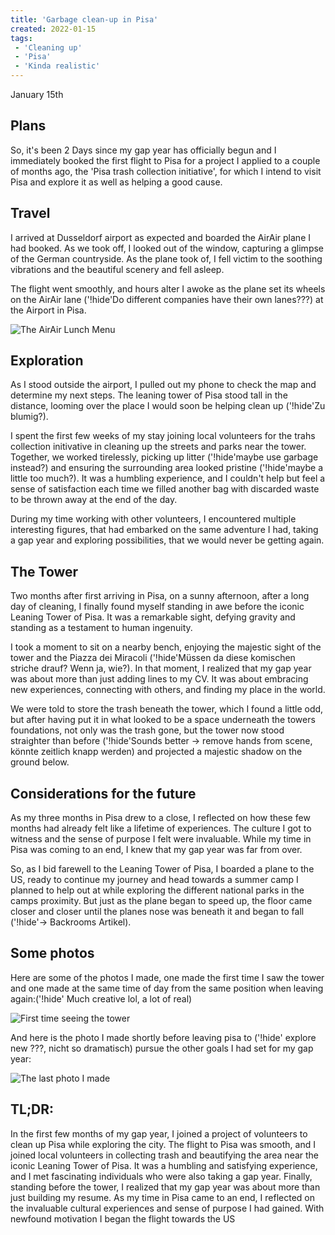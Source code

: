 ```yaml
---
title: 'Garbage clean-up in Pisa'
created: 2022-01-15
tags:
 - 'Cleaning up'
 - 'Pisa'
 - 'Kinda realistic'
---
```


January 15th

## Plans

So, it's been 2 Days since my gap year has officially begun and I immediately booked the first flight to Pisa for a project I applied to a couple of months ago, the 'Pisa trash collection initiative', for which I intend to visit Pisa and explore it as well as helping a good cause.

## Travel

I arrived at Dusseldorf airport as expected and boarded the AirAir plane I had booked. As we took off, I looked out of the window, capturing a glimpse of the German countryside. As the plane took of, I fell victim to the soothing vibrations and the beautiful scenery and fell asleep.

The flight went smoothly, and hours alter I awoke as the plane set its wheels on the AirAir lane ('!hide'Do different companies have their own lanes???) at the Airport in Pisa.

![The AirAir Lunch Menu](/pisa/Speisekarte.png)

## Exploration

As I stood outside the airport, I pulled out my phone to check the map and determine my next steps. The leaning tower of Pisa stood tall in the distance, looming over the place I would soon be helping clean up ('!hide'Zu blumig?).

I spent the first few weeks of my stay joining local volunteers for the trahs collection initivative in cleaning up the streets and parks near the tower.
Together, we worked tirelessly, picking up litter ('!hide'maybe use garbage instead?) and ensuring the surrounding area looked pristine ('!hide'maybe a little too much?).
It was a humbling experience, and I couldn't help but feel a sense of satisfaction each time we filled another bag with discarded waste to be thrown away at the end of the day.

During my time working with other volunteers, I encountered multiple interesting figures, that had embarked on the same adventure I had, taking a gap year and exploring possibilities, that we would never be getting again.

## The Tower

Two months after first arriving in Pisa, on a sunny afternoon, after a long day of cleaning, I finally found myself standing in awe before the iconic Leaning Tower of Pisa.
It was a remarkable sight, defying gravity and standing as a testament to human ingenuity.

I took a moment to sit on a nearby bench, enjoying the majestic sight of the tower and the Piazza dei Miracoli ('!hide'Müssen da diese komischen striche drauf? Wenn ja, wie?).
In that moment, I realized that my gap year was about more than just adding lines to my CV. It was about embracing new experiences, connecting with others, and finding my place in the world.

We were told to store the trash beneath the tower, which I found a little odd, but after having put it in what looked to be a space underneath the towers foundations, not only was the trash gone, but the tower now stood straighter than before ('!hide'Sounds better -> remove hands from scene, könnte zeitlich knapp werden) and projected a majestic shadow on the ground below.

## Considerations for the future

As my three months in Pisa drew to a close, I reflected on how these few months had already felt like a lifetime of experiences. The culture I got to witness and the sense of purpose I felt were invaluable. While my time in Pisa was coming to an end, I knew that my gap year was far from over.

So, as I bid farewell to the Leaning Tower of Pisa, I boarded a plane to the US, ready to continue my journey and head towards a summer camp I planned to help out at while exploring the different national parks in the camps proximity. But just as the plane began to speed up, the floor came closer and closer until the planes nose was beneath it and began to fall ('!hide'-> Backrooms Artikel).

## Some photos

Here are some of the photos I made, one made the first time I saw the tower and one made at the same time of day from the same position when leaving again:('!hide' Much creative lol, a lot of real)

![First time seeing the tower](/pisa/tower.png)

And here is the photo I made shortly before leaving pisa to ('!hide' explore new ???, nicht so dramatisch) pursue the other goals I had set for my gap year:

![The last photo I made](/pisa/tower_straight.png)

## TL;DR:

In the first few months of my gap year, I joined a project of volunteers to clean up Pisa while exploring the city. The flight to Pisa was smooth, and I joined local volunteers in collecting trash and beautifying the area near the iconic Leaning Tower of Pisa. It was a humbling and satisfying experience, and I met fascinating individuals who were also taking a gap year. Finally, standing before the tower, I realized that my gap year was about more than just building my resume. As my time in Pisa came to an end, I reflected on the invaluable cultural experiences and sense of purpose I had gained. With newfound motivation I began the flight towards the US
